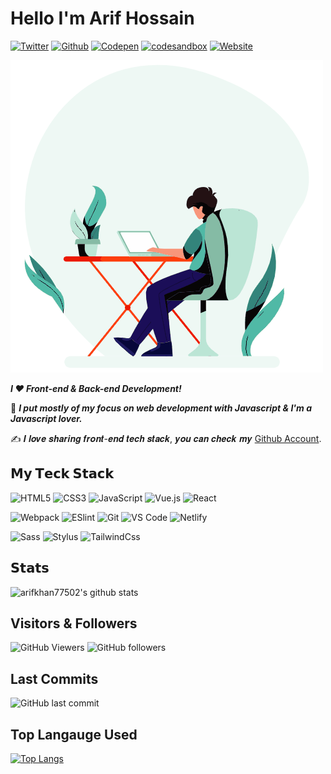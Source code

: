 # **Hello I'm Arif Hossain**

[![Twitter](https://img.shields.io/badge/-@xiaoluoboding-%231DA1F2?style=flat-square&logo=twitter&logoColor=ffffff)](https://twitter.com/xiaoluoboding)
[![Github](https://img.shields.io/badge/-@xiaoluoboding-%23181717?style=flat-square&logo=github)](https://github.com/xiaoluoboding)
[![Codepen](https://img.shields.io/badge/-@xiaoluoboding-%23000000?style=flat-square&logo=codepen)](https://codepen.io/xiaoluoboding)
[![codesandbox](https://img.shields.io/badge/-@xiaoluoboding-%23000000?style=flat-square&logo=codesandbox)](https://codesandbox.io/u/xiaoluoboding)
[![Website](https://img.shields.io/website?color=0ab9e6&style=flat-square&up_message=xlbd.me&url=https%3A%2F%2Fxlbd.me)](https://xlbd.me)

![Gif](arif.gif)

***I ❤️ Front-end & Back-end Development!***

:vulcan_salute: ***I put mostly of my focus on web development with Javascript & I'm a Javascript lover.***

:writing_hand: 𝑰 𝒍𝒐𝒗𝒆 𝒔𝒉𝒂𝒓𝒊𝒏𝒈 𝒇𝒓𝒐𝒏𝒕-𝒆𝒏𝒅 𝒕𝒆𝒄𝒉 𝒔𝒕𝒂𝒄𝒌, 𝒚𝒐𝒖 𝒄𝒂𝒏 𝒄𝒉𝒆𝒄𝒌 𝒎𝒚 [Github Account](https://github.com/arifkhan77502).

## 𝗠𝘆 𝗧𝗲𝗰𝗸 𝗦𝘁𝗮𝗰𝗸

![HTML5](https://img.shields.io/badge/-HTML5-%23E44D27?style=flat-square&logo=html5&logoColor=ffffff)
![CSS3](https://img.shields.io/badge/-CSS3-%231572B6?style=flat-square&logo=css3)
![JavaScript](https://img.shields.io/badge/-JavaScript-%23F7DF1C?style=flat-square&logo=javascript&logoColor=000000&labelColor=%23F7DF1C&color=%23FFCE5A)
![Vue.js](https://img.shields.io/badge/-Vue.js-%232c3e50?style=flat-square&logo=Vue.js)
![React](https://img.shields.io/badge/-React-%23282C34?style=flat-square&logo=react)

![Webpack](https://img.shields.io/badge/-Webpack-%232C3A42?style=flat-square&logo=webpack)
![ESlint](https://img.shields.io/badge/-ESLint-%234B32C3?style=flat-square&logo=eslint)
![Git](https://img.shields.io/badge/-Git-%23F05032?style=flat-square&logo=git&logoColor=%23ffffff)
![VS Code](https://img.shields.io/badge/-VSCode-%23007ACC?style=flat-square&logo=visual-studio-code)
![Netlify](https://img.shields.io/badge/-Netlify-%2300C7B7?style=flat-square&logo=netlify&logoColor=ffffff)

![Sass](https://img.shields.io/badge/-Sass-%23CC6699?style=flat-square&logo=sass&logoColor=ffffff)
![Stylus](https://img.shields.io/badge/-Stylus-%23333333?style=flat-square&logo=stylus)
![TailwindCss](https://img.shields.io/badge/-TailwindCss-%231a202c?style=flat-square&logo=tailwind-css)

## 𝗦𝘁𝗮𝘁𝘀

![arifkhan77502's github stats](https://github-readme-stats.vercel.app/api?username=arifkhan77502&show_icons=true&theme=dracula)

## **Visitors & Followers**

![GitHub Viewers](https://img.shields.io/github/watchers/arifkhan77502/arifkhan77502?style=for-the-badge&logo=appveyor)
![GitHub followers](https://img.shields.io/github/followers/arifkhan77502?style=for-the-badge&logo=appveyor)

## **Last Commits**

![GitHub last commit](https://img.shields.io/github/last-commit/arifkhan77502/arifkhan77502?style=for-the-badge&logo=appveyor)

## **Top Langauge Used**

[![Top Langs](https://github-readme-stats.vercel.app/api/top-langs/?username=arifkhan77502)](https://github.com/arifkhan77502/github-readme-stats)
